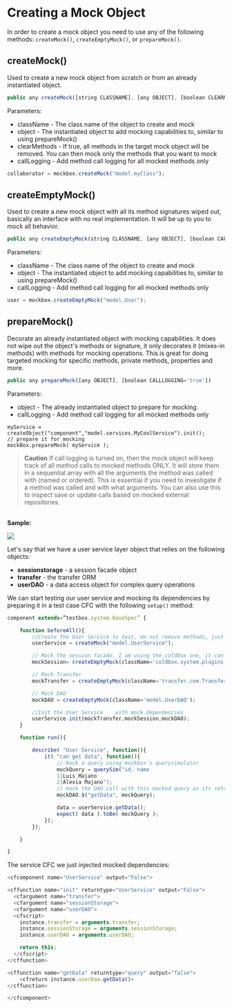 # Creating a Mock Object

In order to create a mock object you need to use any of the following methods: `createMock()`, `createEmptyMock()`, or `prepareMock()`.

## createMock()

Used to create a new mock object from scratch or from an already instantiated object.

```javascript
public any createMock([string CLASSNAME], [any OBJECT], [boolean CLEARMETHODS='false'], [boolean CALLLOGGING='true'])
```

Parameters:

* className - The class name of the object to create and mock
* object - The instantiated object to add mocking capabilities to, similar to using prepareMock()
* clearMethods - If true, all methods in the target mock object will be removed. You can then mock only the methods that you want to mock
* callLogging - Add method call logging for all mocked methods only

```javascript
collaborator = mockbox.createMock("model.myClass");
```

## createEmptyMock()

Used to create a new mock object with all its method signatures wiped out, basically an interface with no real implementation. It will be up to you to mock all behavior.

```javascript
public any createEmptyMock(string CLASSNAME, [any OBJECT], [boolean CALLLOGGING='true'])
```

Parameters:

* className - The class name of the object to create and mock
* object - The instantiated object to add mocking capabilities to, similar to using prepareMock()
* callLogging - Add method call logging for all mocked methods only

```javascript
user = mockbox.createEmptyMock("model.User");
```

## prepareMock()

Decorate an already instantiated object with mocking capabilities. It does not wipe out the object's methods or signature, it only decorates it (mixes-in methods) with methods for mocking operations. This is great for doing targeted mocking for specific methods, private methods, properties and more.

```javascript
public any prepareMock([any OBJECT], [boolean CALLLOGGING='true'])
```

Parameters:

* object - The already instantiated object to prepare for mocking
* callLogging - Add method call logging for all mocked methods only

```
myService = createObject("component","model.services.MyCoolService").init();
// prepare it for mocking
mockBox.prepareMock( myService );
```

> **Caution** If call logging is turned on, then the mock object will keep track of all method calls to mocked methods ONLY. It will store them in a sequential array with all the arguments the method was called with (named or ordered). This is essential if you need to investigate if a method was called and with what arguments. You can also use this to inspect save or update calls based on mocked external repositories.

\
&#x20;**Sample:**

![](../../.gitbook/assets/mockbox\_userservicesample.png)

Let's say that we have a user service layer object that relies on the following objects:

* **sessionstorage** - a session facade object
* **transfer** - the transfer ORM
* **userDAO** - a data access object for complex query operations

We can start testing our user service and mocking its dependencies by preparing it in a test case CFC with the following `setup()` method:

```javascript
component extends=”testbox.system.BaseSpec” {

    function beforeAll(){
        //Create the User Service to test, do not remove methods, just prepare for mocking.
        userService = createMock("model.UserService");

        // Mock the session facade, I am using the coldbox one, it can be any facade though
        mockSession= createEmptyMock(className='coldbox.system.plugins.SessionStorage');

        // Mock Transfer
        mockTransfer = createEmptyMock(className='transfer.com.Transfer');

        // Mock DAO
        mockDAO = createEmptyMock(className='model.UserDAO');

        //Init the User Service    with mock dependencies
        userService.init(mockTransfer,mockSession,mockDAO);
    }

    function run(){

        describe( "User Service", function(){
            it( "can get data", function(){
                // mock a query using mockbox's querysimulator
                mockQuery = querySim("id, name
                1|Luis Majano
                2|Alexia Majano");
                // mock the DAO call with this mocked query as its return
                mockDAO.$("getData", mockQuery);

                data = userService.getData();
                expect( data ).toBe( mockQuery );
            });
        });

    }

}
```

The service CFC we just injected mocked dependencies:

```javascript
<cfcomponent name="UserService" output="False">

<cffunction name="init" returntype="UserService" output="False">
  <cfargument name="transfer">
  <cfargument name="sessionStorage">
  <cfargument name="userDAO">
  <cfscript>
    instance.transfer = arguments.transfer;
    instance.sessionStorage = arguments.sessionStorage;
    instance.userDAO = arguments.userDAO;

    return this;
  </cfscript>
</cffunction>

<cffunction name="getData" returntype="query" output="false">
    <cfreturn instance.userDao.getData()>
</cffunction>

</cfcomponent>
```
